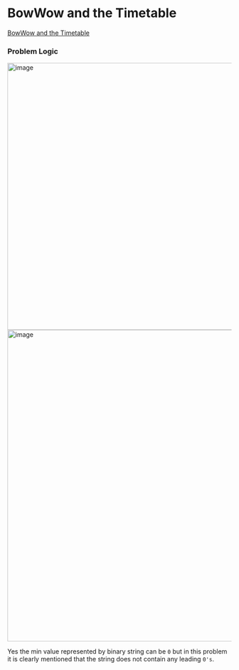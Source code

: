 # BowWow and the Timetable
[BowWow and the Timetable](https://codeforces.com/problemset/problem/1204/A)

### Problem Logic
<img width="600" alt="image" src="https://github.com/user-attachments/assets/9b37106c-e3ae-4143-a11d-7824eedab83d" />

<img width="700" alt="image" src="https://github.com/user-attachments/assets/1837435a-10ae-4cba-98b3-3fc6205f7e5d" />

Yes the min value represented by binary string can be `0` but in this problem it is clearly mentioned that the string does not contain any leading `0's`.
